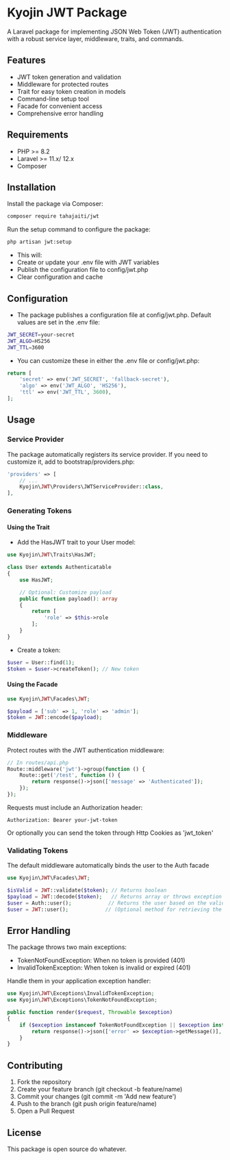 # Kyojin JWT Package

A Laravel package for implementing JSON Web Token (JWT) authentication with a robust service layer, middleware, traits, and commands.

## Features

- JWT token generation and validation
- Middleware for protected routes
- Trait for easy token creation in models
- Command-line setup tool
- Facade for convenient access
- Comprehensive error handling

## Requirements

- PHP >= 8.2
- Laravel >= 11.x/ 12.x
- Composer

## Installation

Install the package via Composer:

``` bash
composer require tahajaiti/jwt
```

Run the setup command to configure the package:

``` bash
php artisan jwt:setup
```

- This will:
- Create or update your .env file with JWT variables
- Publish the configuration file to config/jwt.php
- Clear configuration and cache

## Configuration

- The package publishes a configuration file at config/jwt.php. Default values are set in the .env file:

``` bash
JWT_SECRET=your-secret
JWT_ALGO=HS256
JWT_TTL=3600
```

- You can customize these in either the .env file or config/jwt.php:

``` php
return [
    'secret' => env('JWT_SECRET', 'fallback-secret'),
    'algo' => env('JWT_ALGO', 'HS256'),
    'ttl' => env('JWT_TTL', 3600),
];
```

## Usage

### Service Provider

The package automatically registers its service provider. If you need to customize it, add to bootstrap/providers.php:

``` php
'providers' => [
    // ...
    Kyojin\JWT\Providers\JWTServiceProvider::class,
],
```

### Generating Tokens

#### Using the Trait

- Add the HasJWT trait to your User model:

```php
use Kyojin\JWT\Traits\HasJWT;

class User extends Authenticatable
{
    use HasJWT;

    // Optional: Customize payload
    public function payload(): array
    {
        return [
            'role' => $this->role
        ];
    }
}
```

- Create a token:

```php
$user = User::find(1);
$token = $user->createToken(); // New token
```

#### Using the Facade

```php
use Kyojin\JWT\Facades\JWT;

$payload = ['sub' => 1, 'role' => 'admin'];
$token = JWT::encode($payload);
```

### Middleware

Protect routes with the JWT authentication middleware:

```php
// In routes/api.php
Route::middleware('jwt')->group(function () {
    Route::get('/test', function () {
        return response()->json(['message' => 'Authenticated']);
    });
});
```

Requests must include an Authorization header:

```text
Authorization: Bearer your-jwt-token
```

Or optionally you can send the token through Http Cookies as 'jwt_token'

### Validating Tokens

The default middleware automatically binds the user to the Auth facade

```php
use Kyojin\JWT\Facades\JWT;

$isValid = JWT::validate($token); // Returns boolean
$payload = JWT::decode($token);   // Returns array or throws exception
$user = Auth::user();            // Returns the user based on the validated token 
$user = JWT::user();            // (Optional method for retrieving the user)
```

## Error Handling

The package throws two main exceptions:

- TokenNotFoundException: When no token is provided (401)
- InvalidTokenException: When token is invalid or expired (401)

Handle them in your application exception handler:

```php
use Kyojin\JWT\Exceptions\InvalidTokenException;
use Kyojin\JWT\Exceptions\TokenNotFoundException;

public function render($request, Throwable $exception)
{
    if ($exception instanceof TokenNotFoundException || $exception instanceof InvalidTokenException) {
        return response()->json(['error' => $exception->getMessage()], 401);
    }
}
```

## Contributing

1. Fork the repository
2. Create your feature branch (git checkout -b feature/name)
3. Commit your changes (git commit -m 'Add new feature')
4. Push to the branch (git push origin feature/name)
5. Open a Pull Request

## License

This package is open source do whatever.
